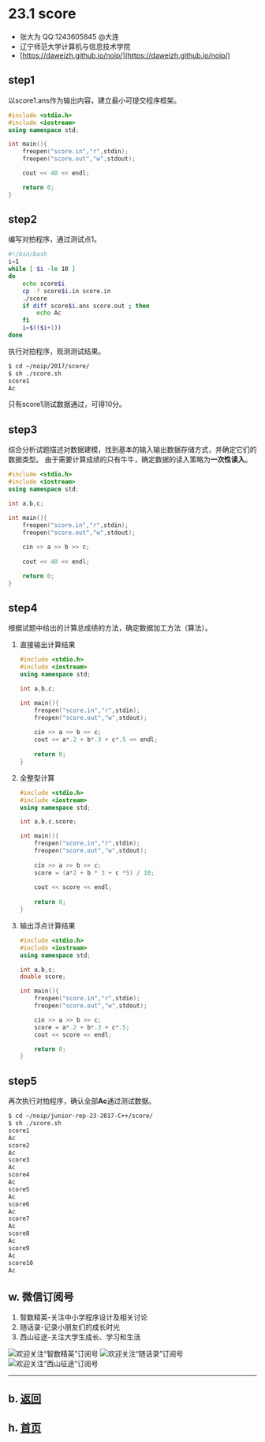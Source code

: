 # 23.1 score

- 张大为  QQ:1243605845 @大连 
- 辽宁师范大学计算机与信息技术学院
- [https://daweizh.github.io/noip/](https://daweizh.github.io/noip/)  

## step1

以score1.ans作为输出内容，建立最小可提交程序框架。

~~~cpp
#include <stdio.h>
#include <iostream>
using namespace std;

int main(){
    freopen("score.in","r",stdin);
    freopen("score.out","w",stdout);

    cout << 40 << endl;

    return 0;
}
~~~

## step2

编写对拍程序，通过测试点1。

~~~sh
#!/bin/bash
i=1
while [ $i -le 10 ]
do
    echo score$i
    cp -f score$i.in score.in
    ./score
    if diff score$i.ans score.out ; then
        echo Ac
    fi
    i=$(($i+1))
done
~~~

执行对拍程序，观测测试结果。

~~~sh
$ cd ~/noip/2017/score/
$ sh ./score.sh 
score1
Ac
~~~

只有score1测试数据通过，可得10分。

## step3

综合分析试题描述对数据建模，找到基本的输入输出数据存储方式，并确定它们的数据类型。
由于需要计算成绩的只有牛牛，确定数据的读入策略为**一次性读入**。

~~~cpp
#include <stdio.h>
#include <iostream>
using namespace std;

int a,b,c;

int main(){
    freopen("score.in","r",stdin);
    freopen("score.out","w",stdout);
    
    cin >> a >> b >> c;
    
    cout << 40 << endl;

    return 0;
}
~~~

## step4

根据试题中给出的计算总成绩的方法，确定数据加工方法（算法）。

1. 直接输出计算结果
    ~~~cpp
    #include <stdio.h>
    #include <iostream>
    using namespace std;
    
    int a,b,c;
    
    int main(){
        freopen("score.in","r",stdin);
        freopen("score.out","w",stdout);
        
        cin >> a >> b >> c;
        cout << a*.2 + b*.3 + c*.5 << endl;
            
        return 0;
    }
    ~~~
2. 全整型计算
    ~~~cpp
    #include <stdio.h>
    #include <iostream>
    using namespace std;
    
    int a,b,c,score;
    
    int main(){
        freopen("score.in","r",stdin);
        freopen("score.out","w",stdout);
        
        cin >> a >> b >> c;
        score = (a*2 + b * 3 + c *5) / 10;
        
        cout << score << endl;
            
        return 0;
    }
    ~~~
3. 输出浮点计算结果
    ~~~cpp
    #include <stdio.h>
    #include <iostream>
    using namespace std;
    
    int a,b,c;
    double score;
    
    int main(){
        freopen("score.in","r",stdin);
        freopen("score.out","w",stdout);
    
        cin >> a >> b >> c;
        score = a*.2 + b*.3 + c*.5;
        cout << score << endl;
    
        return 0;
    }
    ~~~

## step5

再次执行对拍程序，确认全部**Ac**通过测试数据。

~~~sh
$ cd ~/noip/junior-rep-23-2017-C++/score/
$ sh ./score.sh
score1
Ac
score2
Ac
score3
Ac
score4
Ac
score5
Ac
score6
Ac
score7
Ac
score8
Ac
score9
Ac
score10
Ac
~~~

## w. 微信订阅号

1. 智数精英-关注中小学程序设计及相关讨论
2. 随话录-记录小朋友们的成长时光
2. 西山征途-关注大学生成长、学习和生活

![欢迎关注“智数精英”订阅号](../../../../assets/me/img/idea8.jpg)
![欢迎关注“随话录”订阅号](../../../../assets/me/img/shl8.jpg)
![欢迎关注“西山征途”订阅号](../../../../assets/me/img/xszt8.jpg)

----------

## b. [返回](../../)
    
## h. [首页](../../../../)
